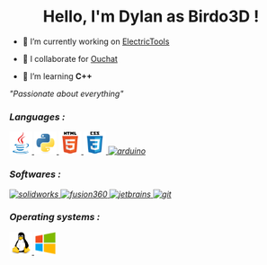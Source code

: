 <h1 align="center">Hello, I'm Dylan as Birdo3D !</h1>

- 🔭 I’m currently working on [ElectricTools](https://github.com/Birdo3D/ElectricTools)

- 👯 I collaborate for [Ouchat](https://github.com/Birdo3D/Ouchat-3D)

- 🌱 I’m learning **C++**

<p align="left"><i>"Passionate about everything"<i></p>

<h3 align="left">Languages :</h3>
<p align="left"> 
  <a href="https://www.java.com" target="_blank" rel="noreferrer"> <img src="https://raw.githubusercontent.com/devicons/devicon/master/icons/java/java-original.svg" alt="java" width="40" height="40"/> </a> 
  <a href="https://www.python.org" target="_blank" rel="noreferrer"> <img src="https://raw.githubusercontent.com/devicons/devicon/master/icons/python/python-original.svg" alt="python" width="40" height="40"/> </a>
  <a href="https://www.w3.org/html/" target="_blank" rel="noreferrer"> <img src="https://raw.githubusercontent.com/devicons/devicon/master/icons/html5/html5-original-wordmark.svg" alt="html5" width="40" height="40"/> </a>
  <a href="https://www.w3schools.com/css/" target="_blank" rel="noreferrer"> <img src="https://raw.githubusercontent.com/devicons/devicon/master/icons/css3/css3-original-wordmark.svg" alt="css3" width="40" height="40"/> </a>
  <a href="https://www.arduino.cc/" target="_blank" rel="noreferrer"> <img src="https://cdn.worldvectorlogo.com/logos/arduino-1.svg" alt="arduino" width="40" height="40"/> </a> 
</p>

<h3 align="left">Softwares :</h3>
<p align="left"> 
    <a href="https://www.solidworks.com/" target="_blank" rel="noreferrer"> <img src="https://simpleicons.org/icons/dassaultsystemes.svg" alt="solidworks" width="40" height="40"/> </a>
  <a href="https://www.autodesk.com/ca-fr/products/fusion-360" target="_blank" rel="noreferrer"> <img src="https://simpleicons.org/icons/autodesk.svg" alt="fusion360" width="40" height="40"/> </a>
  <a href="https://www.jetbrains.com/" target="_blank" rel="noreferrer"> <img src="https://simpleicons.org/icons/jetbrains.svg" alt="jetbrains" width="40" height="40"/> </a>
  <a href="https://git-scm.com/" target="_blank" rel="noreferrer"> <img src="https://www.vectorlogo.zone/logos/git-scm/git-scm-icon.svg" alt="git" width="40" height="40"/> </a>
</p>

<h3 align="left">Operating systems :</h3>
<p align="left">
  <a href="https://www.linux.org/" target="_blank" rel="noreferrer"> <img src="https://raw.githubusercontent.com/devicons/devicon/master/icons/linux/linux-original.svg" alt="linux<3" width="40" height="40"/> </a>
  <a href="https://www.microsoft.com/" target="_blank" rel="noreferrer"> <img src="https://raw.githubusercontent.com/viruzvz/logos-svg/602b4ad99cb0ce876b9b2a6aaca3547011dfc3e4/windows.svg" alt="windows" width="40" height="40"/> </a>
</p>
